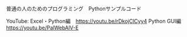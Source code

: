 普通の人のためのプログラミング　Pythonサンプルコード

YouTube:
Excel・Python編　https://youtu.be/rDkojClCyy4
Python GUI編　https://youtu.be/PalWebAlV-E